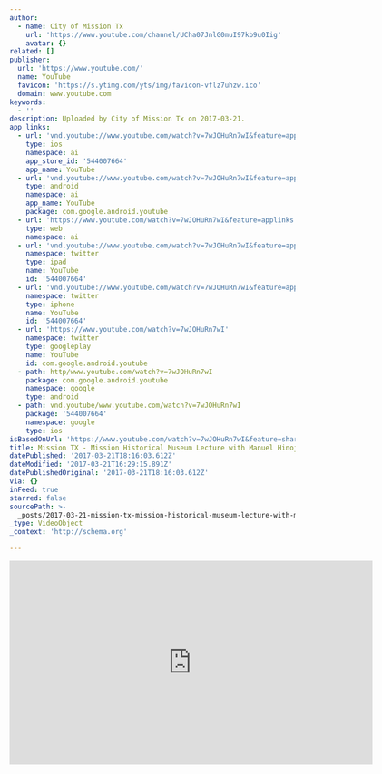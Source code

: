 ```yaml
---
author:
  - name: City of Mission Tx
    url: 'https://www.youtube.com/channel/UCha07JnlG0muI97kb9u0Iig'
    avatar: {}
related: []
publisher:
  url: 'https://www.youtube.com/'
  name: YouTube
  favicon: 'https://s.ytimg.com/yts/img/favicon-vflz7uhzw.ico'
  domain: www.youtube.com
keywords:
  - ''
description: Uploaded by City of Mission Tx on 2017-03-21.
app_links:
  - url: 'vnd.youtube://www.youtube.com/watch?v=7wJOHuRn7wI&feature=applinks'
    type: ios
    namespace: ai
    app_store_id: '544007664'
    app_name: YouTube
  - url: 'vnd.youtube://www.youtube.com/watch?v=7wJOHuRn7wI&feature=applinks'
    type: android
    namespace: ai
    app_name: YouTube
    package: com.google.android.youtube
  - url: 'https://www.youtube.com/watch?v=7wJOHuRn7wI&feature=applinks'
    type: web
    namespace: ai
  - url: 'vnd.youtube://www.youtube.com/watch?v=7wJOHuRn7wI&feature=applinks'
    namespace: twitter
    type: ipad
    name: YouTube
    id: '544007664'
  - url: 'vnd.youtube://www.youtube.com/watch?v=7wJOHuRn7wI&feature=applinks'
    namespace: twitter
    type: iphone
    name: YouTube
    id: '544007664'
  - url: 'https://www.youtube.com/watch?v=7wJOHuRn7wI'
    namespace: twitter
    type: googleplay
    name: YouTube
    id: com.google.android.youtube
  - path: http/www.youtube.com/watch?v=7wJOHuRn7wI
    package: com.google.android.youtube
    namespace: google
    type: android
  - path: vnd.youtube/www.youtube.com/watch?v=7wJOHuRn7wI
    package: '544007664'
    namespace: google
    type: ios
isBasedOnUrl: 'https://www.youtube.com/watch?v=7wJOHuRn7wI&feature=share'
title: Mission TX - Mission Historical Museum Lecture with Manuel Hinojosa
datePublished: '2017-03-21T18:16:03.612Z'
dateModified: '2017-03-21T16:29:15.891Z'
datePublishedOriginal: '2017-03-21T18:16:03.612Z'
via: {}
inFeed: true
starred: false
sourcePath: >-
  _posts/2017-03-21-mission-tx-mission-historical-museum-lecture-with-manuel-h.md
_type: VideoObject
_context: 'http://schema.org'

---
```

<iframe src="https://cdn.embedly.com/widgets/media.html?src=https%3A%2F%2Fwww.youtube.com%2Fembed%2F7wJOHuRn7wI%3Ffeature%3Doembed&amp;url=http%3A%2F%2Fwww.youtube.com%2Fwatch%3Fv%3D7wJOHuRn7wI&amp;image=https%3A%2F%2Fi.ytimg.com%2Fvi%2F7wJOHuRn7wI%2Fhqdefault.jpg&amp;key=b7d04c9b404c499eba89ee7072e1c4f7&amp;type=text%2Fhtml&amp;schema=youtube" width="640" height="360" scrolling="no" frameborder="0" allowfullscreen="" style=""></iframe>